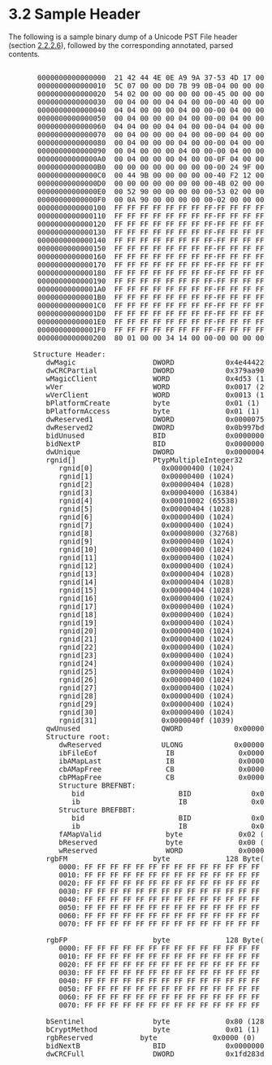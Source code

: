 <html dir="LTR" xmlns:mshelp="http://msdn.microsoft.com/mshelp" xmlns:ddue="http://ddue.schemas.microsoft.com/authoring/2003/5" xmlns:xlink="http://www.w3.org/1999/xlink" xmlns:tool="http://www.microsoft.com/tooltip">
    <head>
        <meta http-equiv="Content-Type" content="text/html; CHARSET=utf-8"></meta>
        <meta name="save" content="history"></meta>
        <title>3.2 Sample Header</title>
        <xml>
            <mshelp:toctitle title="3.2 Sample Header"></mshelp:toctitle>
            <mshelp:rltitle title="[MS-PST]: Sample Header"></mshelp:rltitle>
            <mshelp:keyword index="A" term="7fa4900e-cd66-46ca-8d98-ee11f6a668ac"></mshelp:keyword>
            <mshelp:attr name="DCSext.ContentType" value="open specification"></mshelp:attr>
            <mshelp:attr name="AssetID" value="7fa4900e-cd66-46ca-8d98-ee11f6a668ac"></mshelp:attr>
            <mshelp:attr name="TopicType" value="kbRef"></mshelp:attr>
            <mshelp:attr name="DCSext.Title" value="[MS-PST]: Sample Header" />
        </xml>
    </head>
    <body>
        <div id="header">
            <h1 class="heading">3.2 Sample Header</h1>
        </div>
        <div id="mainSection">
            <div id="mainBody">
                <div id="allHistory" class="saveHistory"></div>
                <div id="sectionSection0" class="section" name="collapseableSection">
                    

<p>The following is a sample binary dump of a Unicode PST File
header (section <a href="c9876f5a-664b-46a3-9887-ba63f113abf5.md">2.2.2.6</a>),
followed by the corresponding annotated, parsed contents.</p>

<dl>
<dd>
<div><pre>  
  0000000000000000  21 42 44 4E 0E A9 9A 37-53 4D 17 00 13 00 01 01  *!BDN...7SM......*
  0000000000000010  5C 07 00 00 D0 7B 99 0B-04 00 00 00 01 00 00 00  *\....{..........*
  0000000000000020  54 02 00 00 00 00 00 00-45 00 00 00 00 04 00 00  *T.......E.......*
  0000000000000030  00 04 00 00 04 04 00 00-00 40 00 00 02 00 01 00  *.........@......*
  0000000000000040  04 04 00 00 00 04 00 00-00 04 00 00 00 80 00 00  *................*
  0000000000000050  00 04 00 00 00 04 00 00-00 04 00 00 00 04 00 00  *................*
  0000000000000060  04 04 00 00 04 04 00 00-04 04 00 00 00 04 00 00  *................*
  0000000000000070  00 04 00 00 00 04 00 00-00 04 00 00 00 04 00 00  *................*
  0000000000000080  00 04 00 00 00 04 00 00-00 04 00 00 00 04 00 00  *................*
  0000000000000090  00 04 00 00 00 04 00 00-00 04 00 00 00 04 00 00  *................*
  00000000000000A0  00 04 00 00 00 04 00 00-0F 04 00 00 00 00 00 00  *................*
  00000000000000B0  00 00 00 00 00 00 00 00-00 24 9F 00 00 00 00 00  *.........$......*
  00000000000000C0  00 44 9B 00 00 00 00 00-40 F2 12 00 00 00 00 00  *.D......@.......*
  00000000000000D0  00 00 00 00 00 00 00 00-4B 02 00 00 00 00 00 00  *........K.......*
  00000000000000E0  00 52 90 00 00 00 00 00-53 02 00 00 00 00 00 00  *.R......S.......*
  00000000000000F0  00 0A 90 00 00 00 00 00-02 00 00 00 00 00 00 00  *................*
  0000000000000100  FF FF FF FF FF FF FF FF-FF FF FF FF FF FF FF FF  *................*
  0000000000000110  FF FF FF FF FF FF FF FF-FF FF FF FF FF FF FF FF  *................*
  0000000000000120  FF FF FF FF FF FF FF FF-FF FF FF FF FF FF FF FF  *................*
  0000000000000130  FF FF FF FF FF FF FF FF-FF FF FF FF FF FF FF FF  *................*
  0000000000000140  FF FF FF FF FF FF FF FF-FF FF FF FF FF FF FF FF  *................*
  0000000000000150  FF FF FF FF FF FF FF FF-FF FF FF FF FF FF FF FF  *................*
  0000000000000160  FF FF FF FF FF FF FF FF-FF FF FF FF FF FF FF FF  *................*
  0000000000000170  FF FF FF FF FF FF FF FF-FF FF FF FF FF FF FF FF  *................*
  0000000000000180  FF FF FF FF FF FF FF FF-FF FF FF FF FF FF FF FF  *................*
  0000000000000190  FF FF FF FF FF FF FF FF-FF FF FF FF FF FF FF FF  *................*
  00000000000001A0  FF FF FF FF FF FF FF FF-FF FF FF FF FF FF FF FF  *................*
  00000000000001B0  FF FF FF FF FF FF FF FF-FF FF FF FF FF FF FF FF  *................*
  00000000000001C0  FF FF FF FF FF FF FF FF-FF FF FF FF FF FF FF FF  *................*
  00000000000001D0  FF FF FF FF FF FF FF FF-FF FF FF FF FF FF FF FF  *................*
  00000000000001E0  FF FF FF FF FF FF FF FF-FF FF FF FF FF FF FF FF  *................*
  00000000000001F0  FF FF FF FF FF FF FF FF-FF FF FF FF FF FF FF FF  *................*
  0000000000000200  80 01 00 00 34 14 00 00-00 00 00 00 D6 83 D2 1F  *....4...........*
  
 Structure Header:
    dwMagic                  DWORD            0x4e444221 (1313096225) 
    dwCRCPartial             DWORD            0x379aa90e (932882702) 
    wMagicClient             WORD             0x4d53 (19795)
    wVer                     WORD             0x0017 (23)
    wVerClient               WORD             0x0013 (19)
    bPlatformCreate          byte             0x01 (1)
    bPlatformAccess          byte             0x01 (1)
    dwReserved1              DWORD            0x0000075c (1884) 
    dwReserved2              DWORD            0x0b997bd0 (194608080) 
    bidUnused                BID              0x0000000100000004 (4294967300)
    bidNextP                 BID              0x0000000000000254 (596)
    dwUnique                 DWORD            0x00000045 (69) 
    rgnid[]                  PtypMultipleInteger32       32 Element(s)
       rgnid[0]                0x00000400 (1024) 
       rgnid[1]                0x00000400 (1024) 
       rgnid[2]                0x00000404 (1028) 
       rgnid[3]                0x00004000 (16384) 
       rgnid[4]                0x00010002 (65538) 
       rgnid[5]                0x00000404 (1028) 
       rgnid[6]                0x00000400 (1024) 
       rgnid[7]                0x00000400 (1024) 
       rgnid[8]                0x00008000 (32768) 
       rgnid[9]                0x00000400 (1024) 
       rgnid[10]               0x00000400 (1024) 
       rgnid[11]               0x00000400 (1024) 
       rgnid[12]               0x00000400 (1024) 
       rgnid[13]               0x00000404 (1028) 
       rgnid[14]               0x00000404 (1028) 
       rgnid[15]               0x00000404 (1028) 
       rgnid[16]               0x00000400 (1024) 
       rgnid[17]               0x00000400 (1024) 
       rgnid[18]               0x00000400 (1024) 
       rgnid[19]               0x00000400 (1024) 
       rgnid[20]               0x00000400 (1024) 
       rgnid[21]               0x00000400 (1024) 
       rgnid[22]               0x00000400 (1024) 
       rgnid[23]               0x00000400 (1024) 
       rgnid[24]               0x00000400 (1024) 
       rgnid[25]               0x00000400 (1024) 
       rgnid[26]               0x00000400 (1024) 
       rgnid[27]               0x00000400 (1024) 
       rgnid[28]               0x00000400 (1024) 
       rgnid[29]               0x00000400 (1024) 
       rgnid[30]               0x00000400 (1024) 
       rgnid[31]               0x0000040f (1039) 
    qwUnused                   QWORD            0x0000000000000000 (0)
    Structure root:
       dwReserved              ULONG            0x00000000 (0) 
       ibFileEof                IB               0x00000000009f2400 (10429440)
       ibAMapLast               IB               0x00000000009b4400 (10175488)
       cbAMapFree               CB               0x000000000012f240 (1241664)
       cbPMapFree               CB               0x0000000000000000 (0)
       Structure BREFNBT:
          bid                      BID              0x000000000000024b (587)
          ib                       IB               0x0000000000905200 (9458176)
       Structure BREFBBT:
          bid                      BID              0x0000000000000253 (595)
          ib                       IB               0x0000000000900a00 (9439744)
       fAMapValid               byte             0x02 (2)
       bReserved                byte             0x00 (0)
       wReserved                WORD             0x0000 (0)
    rgbFM                    byte             128 Byte(s)
       0000: FF FF FF FF FF FF FF FF FF FF FF FF FF FF FF FF - ................
       0010: FF FF FF FF FF FF FF FF FF FF FF FF FF FF FF FF - ................
       0020: FF FF FF FF FF FF FF FF FF FF FF FF FF FF FF FF - ................
       0030: FF FF FF FF FF FF FF FF FF FF FF FF FF FF FF FF - ................
       0040: FF FF FF FF FF FF FF FF FF FF FF FF FF FF FF FF - ................
       0050: FF FF FF FF FF FF FF FF FF FF FF FF FF FF FF FF - ................
       0060: FF FF FF FF FF FF FF FF FF FF FF FF FF FF FF FF - ................
       0070: FF FF FF FF FF FF FF FF FF FF FF FF FF FF FF FF - ................
       
    rgbFP                    byte             128 Byte(s)
       0000: FF FF FF FF FF FF FF FF FF FF FF FF FF FF FF FF - ................
       0010: FF FF FF FF FF FF FF FF FF FF FF FF FF FF FF FF - ................
       0020: FF FF FF FF FF FF FF FF FF FF FF FF FF FF FF FF - ................
       0030: FF FF FF FF FF FF FF FF FF FF FF FF FF FF FF FF - ................
       0040: FF FF FF FF FF FF FF FF FF FF FF FF FF FF FF FF - ................
       0050: FF FF FF FF FF FF FF FF FF FF FF FF FF FF FF FF - ................
       0060: FF FF FF FF FF FF FF FF FF FF FF FF FF FF FF FF - ................
       0070: FF FF FF FF FF FF FF FF FF FF FF FF FF FF FF FF - ................
       
    bSentinel                byte             0x80 (128)
    bCryptMethod             byte             0x01 (1)
    rgbReserved           byte             0x0000 (0)
    bidNextB                 BID              0x0000000000001434 (5172)
    dwCRCFull                DWORD            0x1fd283d6 (533890006) 
  
</pre></div>
</dd></dl>
                </div>
            </div>
        </div>
    </body>
</html>